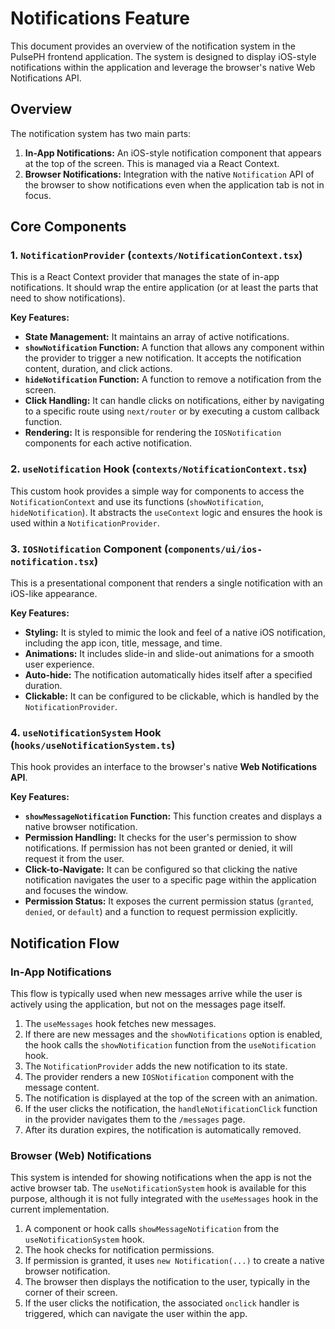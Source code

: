 # Notifications Feature

This document provides an overview of the notification system in the PulsePH frontend application. The system is designed to display iOS-style notifications within the application and leverage the browser's native Web Notifications API.

## Overview

The notification system has two main parts:

1.  **In-App Notifications:** An iOS-style notification component that appears at the top of the screen. This is managed via a React Context.
2.  **Browser Notifications:** Integration with the native `Notification` API of the browser to show notifications even when the application tab is not in focus.

## Core Components

### 1. `NotificationProvider` (`contexts/NotificationContext.tsx`)

This is a React Context provider that manages the state of in-app notifications. It should wrap the entire application (or at least the parts that need to show notifications).

**Key Features:**

-   **State Management:** It maintains an array of active notifications.
-   **`showNotification` Function:** A function that allows any component within the provider to trigger a new notification. It accepts the notification content, duration, and click actions.
-   **`hideNotification` Function:** A function to remove a notification from the screen.
-   **Click Handling:** It can handle clicks on notifications, either by navigating to a specific route using `next/router` or by executing a custom callback function.
-   **Rendering:** It is responsible for rendering the `IOSNotification` components for each active notification.

### 2. `useNotification` Hook (`contexts/NotificationContext.tsx`)

This custom hook provides a simple way for components to access the `NotificationContext` and use its functions (`showNotification`, `hideNotification`). It abstracts the `useContext` logic and ensures the hook is used within a `NotificationProvider`.

### 3. `IOSNotification` Component (`components/ui/ios-notification.tsx`)

This is a presentational component that renders a single notification with an iOS-like appearance.

**Key Features:**

-   **Styling:** It is styled to mimic the look and feel of a native iOS notification, including the app icon, title, message, and time.
-   **Animations:** It includes slide-in and slide-out animations for a smooth user experience.
-   **Auto-hide:** The notification automatically hides itself after a specified duration.
-   **Clickable:** It can be configured to be clickable, which is handled by the `NotificationProvider`.

### 4. `useNotificationSystem` Hook (`hooks/useNotificationSystem.ts`)

This hook provides an interface to the browser's native **Web Notifications API**.

**Key Features:**

-   **`showMessageNotification` Function:** This function creates and displays a native browser notification.
-   **Permission Handling:** It checks for the user's permission to show notifications. If permission has not been granted or denied, it will request it from the user.
-   **Click-to-Navigate:** It can be configured so that clicking the native notification navigates the user to a specific page within the application and focuses the window.
-   **Permission Status:** It exposes the current permission status (`granted`, `denied`, or `default`) and a function to request permission explicitly.

## Notification Flow

### In-App Notifications

This flow is typically used when new messages arrive while the user is actively using the application, but not on the messages page itself.

1.  The `useMessages` hook fetches new messages.
2.  If there are new messages and the `showNotifications` option is enabled, the hook calls the `showNotification` function from the `useNotification` hook.
3.  The `NotificationProvider` adds the new notification to its state.
4.  The provider renders a new `IOSNotification` component with the message content.
5.  The notification is displayed at the top of the screen with an animation.
6.  If the user clicks the notification, the `handleNotificationClick` function in the provider navigates them to the `/messages` page.
7.  After its duration expires, the notification is automatically removed.

### Browser (Web) Notifications

This system is intended for showing notifications when the app is not the active browser tab. The `useNotificationSystem` hook is available for this purpose, although it is not fully integrated with the `useMessages` hook in the current implementation.

1.  A component or hook calls `showMessageNotification` from the `useNotificationSystem` hook.
2.  The hook checks for notification permissions.
3.  If permission is granted, it uses `new Notification(...)` to create a native browser notification.
4.  The browser then displays the notification to the user, typically in the corner of their screen.
5.  If the user clicks the notification, the associated `onclick` handler is triggered, which can navigate the user within the app.

